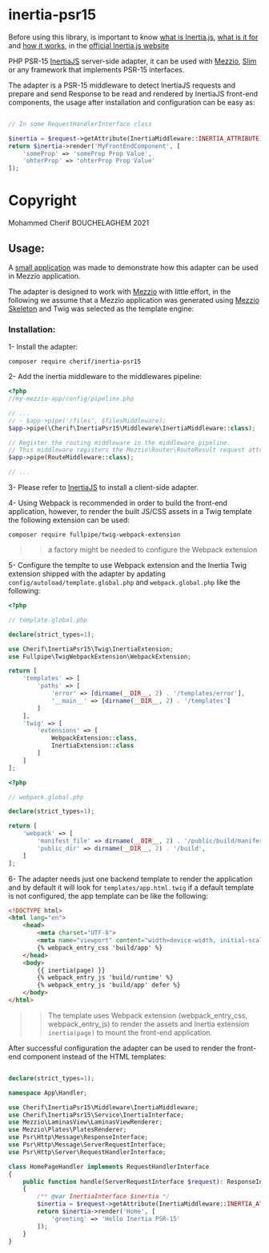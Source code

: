 # inertia-psr15

Before using this library, is important to know [what is Inertia.js](https://inertiajs.com/#top), [what is it for](https://inertiajs.com/who-is-it-for) and [how it works](https://inertiajs.com/how-it-works), in the [official Inertia.js website](https://inertiajs.com/)

PHP PSR-15 [InertiaJS](https://inertiajs.com/) server-side adapter, it can be used with [Mezzio](https://mezzio.dev/), [Slim](https://www.slimframework.com/) or any framework that implements PSR-15 interfaces.

The adapter is a PSR-15 middleware to detect InertiaJS requests and prepare and send Response to be read and rendered 
by InertiaJS front-end components, the usage after installation and configuration can be easy as: 

```php

// In some RequestHandlerInterface class

$inertia = $request->getAttribute(InertiaMiddleware::INERTIA_ATTRIBUTE);
return $inertia->render('MyFrontEndComponent', [
    'someProp' => 'someProp Prop Value',
    'ohterProp' => 'ohterProp Prop Value'
]);
```

# Copyright
Mohammed Cherif BOUCHELAGHEM 2021



## Usage:

A [small application](https://github.com/cherifGsoul/mezzio-inertia-demo) was made to demonstrate how this adapter can be used in Mezzio application.

The adapter is designed to work with [Mezzio](https://mezzio.dev/) with little effort, in the following we assume that 
a Mezzio application was generated using [Mezzio Skeleton](https://github.com/mezzio/mezzio-skeleton) and Twig
was selected as the template engine:

### Installation:

1- Install the adapter:

```shell
composer require cherif/inertia-psr15
```

2- Add the inertia middleware to the middlewares pipeline:

```php
<?php
//my-mezzio-app/config/pipeline.php

// ...
// - $app->pipe('/files', $filesMiddleware);
$app->pipe(\Cherif\InertiaPsr15\Middleware\InertiaMiddleware::class);

// Register the routing middleware in the middleware pipeline.
// This middleware registers the Mezzio\Router\RouteResult request attribute.
$app->pipe(RouteMiddleware::class);

// ...
```

3- Please refer to [InertiaJS](https://inertiajs.com/client-side-setup) to install a client-side adapter.

4- Using Webpack is recommended in order to build the front-end application, however, to render the built JS/CSS
assets in a Twig template the following extension can be used:

```shell
composer require fullpipe/twig-webpack-extension
```

>> a factory might be needed to configure the Webpack extension 

5- Configure the templte to use Webpack extension and the Inertia Twig extension shipped with the adapter
by apdating `config/autoload/template.global.php` and `webpack.global.php` like the following:

```php
<?php

// template.global.php

declare(strict_types=1);

use Cherif\InertiaPsr15\Twig\InertiaExtension;
use Fullpipe\TwigWebpackExtension\WebpackExtension;

return [
    'templates' => [
        'paths' => [
            'error' => [dirname(__DIR__, 2) . '/templates/error'],
            '__main__' => [dirname(__DIR__, 2) . '/templates']
        ]
    ],
    'twig' => [
        'extensions' => [
            WebpackExtension::class,
            InertiaExtension::class
        ]
    ]
];
```

```php
<?php

// webpack.global.php

declare(strict_types=1);

return [
    'webpack' => [
        'manifest_file' => dirname(__DIR__, 2) . '/public/build/manifest.json',
        'public_dir' => dirname(__DIR__, 2) . '/build',
    ]
];
```

6- The adapter needs just one backend template to render the application and by default it will look for 
`templates/app.html.twig` if a default template is not configured, the app template can be like the following:

```html
<!DOCTYPE html>
<html lang="en">
    <head>
        <meta charset="UTF-8">
        <meta name="viewport" content="width=device-width, initial-scale=1.0">
        {% webpack_entry_css 'build/app' %}
    </head>
    <body>
        {{ inertia(page) }}
        {% webpack_entry_js 'build/runtime' %}
        {% webpack_entry_js 'build/app' defer %}
    </body>
</html>
```
>> The template uses Webpack extension (webpack_entry_css, webpack_entry_js) to render the assets and Inertia extension 
> `inertia(page)` to mount the front-end application.


After successful configuration the adapter can be used to render the front-end component instead of the HTML templates:
```php

declare(strict_types=1);

namespace App\Handler;

use Cherif\InertiaPsr15\Middleware\InertiaMiddleware;
use Cherif\InertiaPsr15\Service\InertiaInterface;
use Mezzio\LaminasView\LaminasViewRenderer;
use Mezzio\Plates\PlatesRenderer;
use Psr\Http\Message\ResponseInterface;
use Psr\Http\Message\ServerRequestInterface;
use Psr\Http\Server\RequestHandlerInterface;

class HomePageHandler implements RequestHandlerInterface
{
    public function handle(ServerRequestInterface $request): ResponseInterface
    {
        /** @var InertiaInterface $inertia */
        $inertia = $request->getAttribute(InertiaMiddleware::INERTIA_ATTRIBUTE);
        return $inertia->render('Home', [
            'greeting' => 'Hello Inertia PSR-15'
        ]);
    }
}

```

